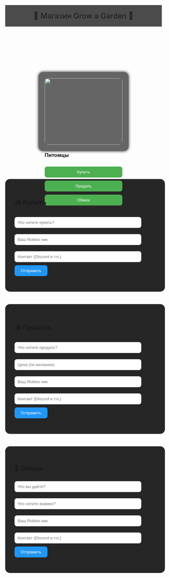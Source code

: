 
<html lang="ru">
<head>
  <meta charset="UTF-8">
  <title>Магазин Grow a Garden</title>
  <style>
    html {
      scroll-behavior: smooth;
    }

    body {
      margin: 0;
      padding: 0;
      background-image: url('https://insider-gaming.com/wp-content/uploads/2025/05/grow-a-garden-update.png');
      background-size: cover;
      font-family: Arial, sans-serif;
      color: white;
      text-align: center;
    }

    header {
      background-color: rgba(0, 0, 0, 0.7);
      padding: 20px;
      font-size: 24px;
    }

    .container {
      display: flex;
      flex-wrap: wrap;
      justify-content: center;
      padding: 30px;
    }

    .card {
      background: rgba(0, 0, 0, 0.6);
      margin: 20px;
      padding: 20px;
      width: 250px;
      border-radius: 15px;
      box-shadow: 0 0 10px #222;
    }

    .card img {
      width: 100%;
      border-radius: 10px;
    }

    .card button {
      margin-top: 10px;
      padding: 10px;
      width: 100%;
      background-color: #4CAF50;
      color: white;
      border: none;
      border-radius: 8px;
      cursor: pointer;
    }

    .card button:hover {
      background-color: #3e8e41;
    }

    section {
      background-color: rgba(0, 0, 0, 0.85);
      margin: 40px auto;
      padding: 30px;
      width: 90%;
      max-width: 600px;
      border-radius: 15px;
    }

    input, textarea {
      width: 90%;
      padding: 10px;
      margin: 10px 0;
      border-radius: 8px;
      border: none;
    }

    .form-btn {
      background-color: #2196F3;
      color: white;
      padding: 10px 20px;
      border-radius: 8px;
      border: none;
      cursor: pointer;
    }

    .form-btn:hover {
      background-color: #0b7dda;
    }

    .entries {
      text-align: left;
      margin-top: 20px;
    }

    .entry {
      background-color: rgba(255, 255, 255, 0.1);
      padding: 10px;
      margin: 10px 0;
      border-radius: 10px;
    }

    a {
      text-decoration: none;
    }
  </style>
</head>
<body>
  <header>🌱 Магазин Grow a Garden 🌻</header>

  <div class="container">
    <div class="card">
      <img src="https://files.bo3.gg/uploads/image/82204/image/webp-94d4d63b82d3ee25e1de3f08ff3f9e93.webp">
      <h3>Питомцы</h3>
      <a href="#buy"><button>Купить</button></a>
      <a href="#sell"><button>Продать</button></a>
      <a href="#trade"><button>Обмен</button></a>
    </div>
  </div>

  <!-- Купить -->
  <section id="buy">
    <h2>📥 Купить</h2>
    <form onsubmit="addEntry(event, 'buy')">
      <input type="text" placeholder="Что хотите купить?" required><br>
      <input type="text" placeholder="Ваш Roblox ник" required><br>
      <input type="text" placeholder="Контакт (Discord и т.п.)"><br>
      <button class="form-btn" type="submit">Отправить</button>
    </form>
    <div class="entries" id="buy-entries"></div>
  </section>

  <!-- Продать -->
  <section id="sell">
    <h2>📤 Продать</h2>
    <form onsubmit="addEntry(event, 'sell')">
      <input type="text" placeholder="Что хотите продать?" required><br>
      <input type="text" placeholder="Цена (по желанию)"><br>
      <input type="text" placeholder="Ваш Roblox ник" required><br>
      <input type="text" placeholder="Контакт (Discord и т.п.)"><br>
      <button class="form-btn" type="submit">Отправить</button>
    </form>
    <div class="entries" id="sell-entries"></div>
  </section>

  <!-- Обмен -->
  <section id="trade">
    <h2>🔁 Обмен</h2>
    <form onsubmit="addEntry(event, 'trade')">
      <input type="text" placeholder="Что вы даёте?" required><br>
      <input type="text" placeholder="Что хотите взамен?" required><br>
      <input type="text" placeholder="Ваш Roblox ник" required><br>
      <input type="text" placeholder="Контакт (Discord и т.п.)"><br>
      <button class="form-btn" type="submit">Отправить</button>
    </form>
    <div class="entries" id="trade-entries"></div>
  </section>

  <script>
    const endpoint = "https://script.google.com/macros/s/AKfycbxRPv_2wa6-FdHkOwihGblH-erTVc1-VfzGwUctml8yLimUUTiVrFQLFLPVZWspYRKB1A/exec";

    function addEntry(event, type) {
      event.preventDefault();
      const form = event.target;
      const inputs = form.querySelectorAll('input');
      let text = "";
      let previewHTML = "";

      inputs.forEach(input => {
        if (input.value.trim()) {
          text += `${input.placeholder}: ${input.value}\n`;
          previewHTML += `<strong>${input.placeholder}</strong>: ${input.value}<br>`;
        }
      });

      // Показать на сайте
      const container = document.getElementById(`${type}-entries`);
      const div = document.createElement("div");
      div.className = "entry";
      div.innerHTML = previewHTML;
      container.prepend(div);

      // Отправить на Google Таблицу
      fetch(endpoint, {
        method: "POST",
        body: JSON.stringify({ type: type, content: text }),
        headers: {
          "Content-Type": "application/json"
        }
      }).then(res => {
        alert("✅ Отправлено и сохранено!");
      }).catch(err => {
        alert("❌ Ошибка отправки");
      });

      inputs.forEach(input => input.value = ""); // очистить поля
    }
  </script>
</body>
</html>
